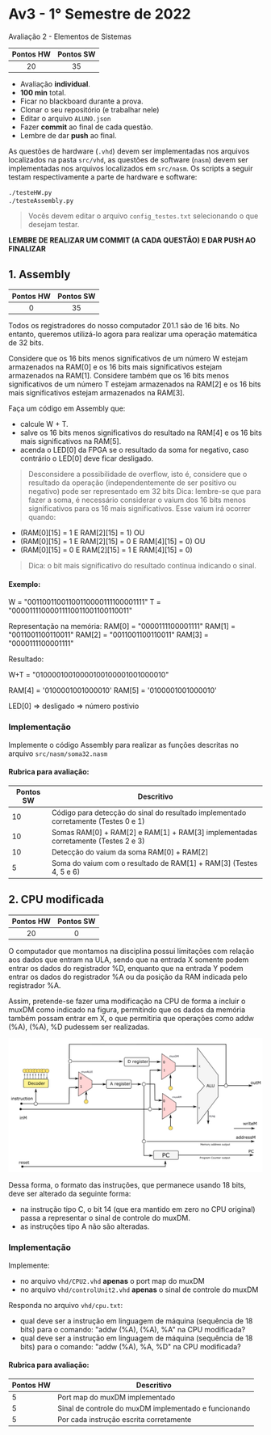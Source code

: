 # Av3 - 1° Semestre de 2022


Avaliação 2 - Elementos de Sistemas

| Pontos HW | Pontos SW |
|:---------:|:---------:|
| 20        | 35        |

- Avaliação **individual**.
- **100 min** total.
- Ficar no blackboard durante a prova.
- Clonar o seu repositório (e trabalhar nele)
- Editar o arquivo `ALUNO.json`
- Fazer **commit** ao final de cada questão.
- Lembre de dar **push** ao final.


As questões de hardware (`.vhd`) devem ser implementadas nos arquivos localizados na pasta `src/vhd`, as questões de software (`nasm`) devem ser implementadas nos arquivos localizados em `src/nasm`. Os scripts a seguir testam respectivamente a parte de hardware e software:

```
./testeHW.py
./testeAssembly.py
```

> Vocês devem editar o arquivo `config_testes.txt` selecionando o que desejam testar.

**LEMBRE DE REALIZAR UM COMMIT (A CADA QUESTÃO) E DAR PUSH AO FINALIZAR**

## 1. Assembly

| Pontos HW | Pontos SW |
|:---------:|:---------:|
| 0         | 35        |

Todos os registradores do nosso computador Z01.1 são de 16 bits. No entanto, queremos utilizá-lo agora para realizar uma operação matemática de 32 bits.

Considere que os 16 bits menos significativos de um número W estejam armazenados na RAM[0] e os 16 bits mais significativos estejam armazenados na RAM[1]. Considere também que os 16 bits menos significativos de um número T estejam armazenados na RAM[2] e os 16 bits mais significativos estejam armazenados na RAM[3]. 

Faça um código em Assembly que:

- calcule W + T. 
- salve os 16 bits menos significativos do resultado na RAM[4] e os 16 bits mais significativos na RAM[5].
- acenda o LED[0] da FPGA se o resultado da soma for negativo, caso contrário o LED[0] deve ficar desligado.

> Desconsidere a possibilidade de overflow, isto é, considere que o resultado da operação (independentemente de ser positivo ou negativo) pode ser representado em 32 bits
> Dica: lembre-se que para fazer a soma, é necessário considerar o vaium dos 16 bits menos significativos para os 16 mais significativos. Esse vaium irá ocorrer quando:
 - (RAM[0][15] = 1 E RAM[2][15] = 1) OU 
 - (RAM[0][15] = 1 E RAM[2][15] = 0 E RAM[4][15] = 0) OU
 - (RAM[0][15] = 0 E RAM[2][15] = 1 E RAM[4][15] = 0) 
> Dica: o bit mais significativo do resultado continua indicando o sinal.

#### Exemplo:

W = "00110011001100110000111100001111"
T  = "00001111000011110011001100110011"

Representação na memória:
RAM[0] = "0000111100001111"
RAM[1] = "0011001100110011"
RAM[2] = "0011001100110011"
RAM[3] = "0000111100001111"

Resultado:

W+T = "01000010010000100100001001000010"

RAM[4] = '0100001001000010'
RAM[5] = '0100001001000010'

LED[0] => desligado => número postivio

### Implementação

Implemente o código Assembly para realizar as funções descritas no arquivo `src/nasm/soma32.nasm`

#### Rubrica para avaliação:

| Pontos SW | Descritivo                                                                             |
|-----------|----------------------------------------------------------------------------------------|
| 10        | Código para detecção do sinal do resultado implementado corretamente (Testes 0 e 1)    |
| 10        | Somas RAM[0] + RAM[2] e RAM[1] + RAM[3] implementadas corretamente (Testes 2 e 3)      |
| 10        | Detecção do vaium da soma RAM[0] + RAM[2]                                              |
| 5         | Soma do vaium com o resultado de RAM[1] + RAM[3] (Testes 4, 5 e 6)                     |

## 2. CPU modificada

| Pontos HW    | Pontos SW      |
| :--------:   | :--:           |
|   20         |  0             |

O computador que montamos na disciplina possui limitações com relação aos dados que entram na ULA, sendo que na entrada X somente podem entrar os dados do registrador %D, enquanto que na entrada Y podem entrar os dados do registrador %A ou da posição da RAM indicada pelo registrador %A.

Assim, pretende-se fazer uma modificação na CPU de forma a incluir o muxDM como indicado na figura, permitindo que os dados da memória também possam entrar em X, o que permitiria que operações como  addw (%A), (%A), %D pudessem ser realizadas. 

![](figs/CPU_muxDM.png)

Dessa forma, o formato das instruções, que permanece usando 18 bits, deve ser alterado da seguinte forma:

- na instrução tipo C, o bit 14 (que era mantido em zero no CPU original) passa a representar o sinal de controle do muxDM.
- as instruções tipo A não são alteradas.

### Implementação

Implemente:

- no arquivo `vhd/CPU2.vhd` **apenas** o port map do muxDM
- no arquivo `vhd/controlUnit2.vhd` **apenas** o sinal de controle do muxDM

Responda no arquivo `vhd/cpu.txt`:

- qual deve ser a instrução em linguagem de máquina (sequência de 18 bits) para o comando: "addw (%A), (%A), %A" na CPU modificada?
- qual deve ser a instrução em linguagem de máquina (sequência de 18 bits) para o comando: "addw (%A), %A, %D" na CPU modificada?

#### Rubrica para avaliação:

| Pontos HW | Descritivo                                            |
|-----------|-------------------------------------------------------|
| 5         | Port map do muxDM  implementado                       |
| 5         | Sinal de controle do muxDM implementado e funcionando |
| 5         | Por cada instrução escrita corretamente               |
